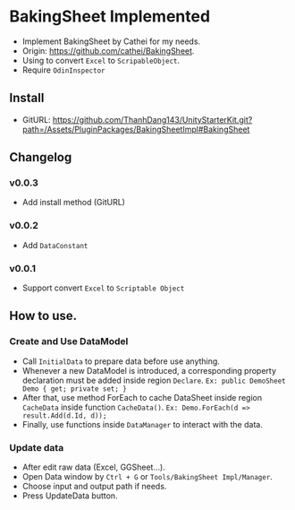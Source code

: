 # BakingSheet Implemented
- Implement BakingSheet by Cathei for my needs.
- Origin: https://github.com/cathei/BakingSheet.
- Using to convert `Excel` to `ScripableObject`.
- Require `OdinInspector`
## Install
- GitURL: https://github.com/ThanhDang143/UnityStarterKit.git?path=/Assets/PluginPackages/BakingSheetImpl#BakingSheet

## Changelog 
### v0.0.3
- Add install method (GitURL)
### v0.0.2
- Add `DataConstant`
### v0.0.1
- Support convert `Excel` to `Scriptable Object`

## How to use.
### Create and Use DataModel
- Call `InitialData` to prepare data before use anything.
- Whenever a new DataModel is introduced, a corresponding property declaration must be added inside region `Declare`. `Ex: public DemoSheet Demo { get; private set; }`
- After that, use method ForEach to cache DataSheet inside region `CacheData` inside function `CacheData()`. `Ex: Demo.ForEach(d => result.Add(d.Id, d));`
- Finally, use functions inside `DataManager` to interact with the data.

### Update data
- After edit raw data (Excel, GGSheet...).
- Open Data window by `Ctrl + G` or `Tools/BakingSheet Impl/Manager`.
- Choose input and output path if needs.
- Press UpdateData button.